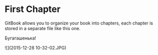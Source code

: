 # First Chapter

GitBook allows you to organize your book into chapters, each chapter is stored in a separate file like this one.

Бугагашенька!

![](2015-12-28 10-32-02.JPG)